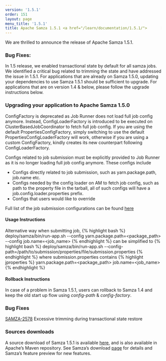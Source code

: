 ```yaml
---
version: '1.5.1'
order: 151
layout: page
menu_title: '1.5.1'
title: Apache Samza 1.5.1 <a href="/learn/documentation/1.5.1/">      [Docs] </a>
---
```

<!--
   Licensed to the Apache Software Foundation (ASF) under one or more
   contributor license agreements.  See the NOTICE file distributed with
   this work for additional information regarding copyright ownership.
   The ASF licenses this file to You under the Apache License, Version 2.0
   (the "License"); you may not use this file except in compliance with
   the License.  You may obtain a copy of the License at

       http://www.apache.org/licenses/LICENSE-2.0

   Unless required by applicable law or agreed to in writing, software
   distributed under the License is distributed on an "AS IS" BASIS,
   WITHOUT WARRANTIES OR CONDITIONS OF ANY KIND, either express or implied.
   See the License for the specific language governing permissions and
   limitations under the License.
-->

We are thrilled to announce the release of Apache Samza 1.5.1.

### Bug Fixes:
In 1.5 release, we enabled transactional state by default for all samza jobs. We identified a critical bug related to trimming the state and have addressed the issue in 1.5.1.
For applications that are already on Samza 1.5.0, updating your dependencies to use Samza 1.5.1 should be sufficient to upgrade.
For applications that are on version 1.4 & below, please follow the upgrade instructions below.


### Upgrading your application to Apache Samza 1.5.0
ConfigFactory is deprecated as Job Runner does not load full job config anymore. Instead, ConfigLoaderFactory is introduced to be executed on ClusterBasedJobCoordinator to fetch full job config.
If you are using the default PropertiesConfigFactory, simply switching to use the default PropertiesConfigLoaderFactory will work, otherwise if you are using a custom ConfigFactory, kindly creates its new counterpart following ConfigLoaderFactory. 

Configs related to job submission must be explicitly provided to Job Runner as it is no longer loading full job config anymore. These configs include

* Configs directly related to job submission, such as yarn.package.path, job.name etc.
* Configs needed by the config loader on AM to fetch job config, such as path to the property file in the tarball, all of such configs will have a job.config.loader.properties prefix.
* Configs that users would like to override

Full list of the job submission configurations can be found [here](https://cwiki.apache.org/confluence/display/SAMZA/SEP-23%3A+Simplify+Job+Runner#SEP23:SimplifyJobRunner-References)

#### Usage Instructions
Alternative way when submitting job,
{% highlight bash %}
deploy/samza/bin/run-app.sh
 --config yarn.package.path=<package_path>
 --config job.name=<job_name>
{% endhighlight %}
can be simplified to
{% highlight bash %}
deploy/samza/bin/run-app.sh
 --config-path=/path/to/submission/properties/file/submission.properties
{% endhighlight %}
where submission.properties contains
{% highlight jproperties %}
yarn.package.path=<package_path>
job.name=<job_name>
{% endhighlight %}

#### Rollback Instructions
In case of a problem in Samza 1.5.1, users can rollback to Samza 1.4 and keep the old start up flow using _config-path_ & _config-factory_.

### Bug Fixes
[SAMZA-2578](https://issues.apache.org/jira/browse/SAMZA-2578) Excessive trimming during transactional state restore

### Sources downloads
A source download of Samza 1.5.1 is available [here](https://dist.apache.org/repos/dist/release/samza/1.5.1/), and is also available in Apache’s Maven repository. See Samza’s download [page](https://samza.apache.org/startup/download/) for details and Samza’s feature preview for new features.
